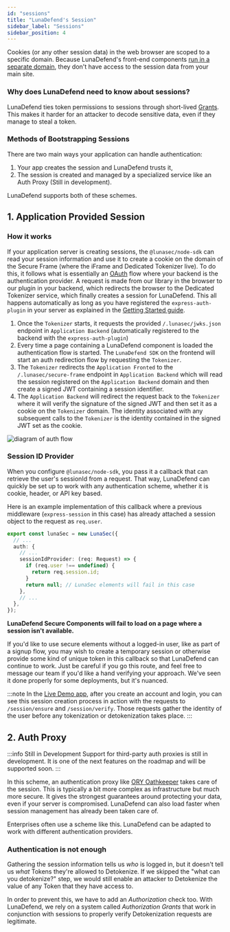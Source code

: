 ```yaml
---
id: "sessions"
title: "LunaDefend's Session"
sidebar_label: "Sessions"
sidebar_position: 4
---
```

<!--
  ~ Copyright by LunaSec (owned by Refinery Labs, Inc)
  ~
  ~ Licensed under the Creative Commons Attribution-ShareAlike 4.0 International
  ~ (the "License"); you may not use this file except in compliance with the
  ~ License. You may obtain a copy of the License at
  ~
  ~ https://creativecommons.org/licenses/by-sa/4.0/legalcode
  ~
  ~ See the License for the specific language governing permissions and
  ~ limitations under the License.
  ~
-->

Cookies (or any other session data) in the web browser are scoped to a specific domain. 
Because LunaDefend's front-end components [run in a separate domain](/pages/lunadefend/how-it-works/secure-components), they don't have access to the session data from your main site. 

### Why does LunaDefend need to know about sessions?

LunaDefend ties token permissions to sessions through short-lived [Grants](/pages/lunadefend/how-it-works/grants). 
This makes it harder for an attacker to decode sensitive data, even if they manage to steal a token.

### Methods of Bootstrapping Sessions

There are two main ways your application can handle authentication:
1. Your app creates the session and LunaDefend trusts it,
2. The session is created and managed by a specialized service like an Auth Proxy (Still in development).

LunaDefend supports both of these schemes.

## 1. Application Provided Session

### How it works

If your application server is creating sessions, the `@lunasec/node-sdk` can read your session information and use it to
create a cookie on the domain of the Secure Frame (where the iFrame and Dedicated Tokenizer live). To do this, it follows what is
essentially an [OAuth](https://en.wikipedia.org/wiki/OAuth) flow where your backend is the authentication provider. 
A request is made from our library in the browser to our plugin in your backend,
which redirects the browser to the Dedicated Tokenizer service, which finally creates a session for LunaDefend.  This all happens 
automatically as long as you have registered the `express-auth-plugin` in your server as explained in the [Getting Started guide](/pages/lunadefend/getting-started/dedicated-tokenizer/backend-setup).

1. Once the `Tokenizer` starts, it requests the provided `/.lunasec/jwks.json` endpoint in `Application Backend`
   (automatically registered to the backend with the `express-auth-plugin`)
2. Every time a page containing a LunaDefend component is loaded the authentication flow is started.
   The `LunaDefend SDK` on the frontend will start an auth redirection flow by requesting the `Tokenizer`.
3. The `Tokenizer` redirects the `Application Fronted` to the `/.lunasec/secure-frame` endpoint in `Application Backend`
   which will read the session registered on the `Application Backend` domain and then create a signed JWT containing
   a session identifier.
4. The `Application Backend` will redirect the request back to the `Tokenizer` where it will verify the signature of the
   signed JWT and then set it as a cookie on the `Tokenizer` domain. The identity associated with any subsequent calls
   to the `Tokenizer` is the identity contained in the signed JWT set as the cookie.

![diagram of auth flow](/img/auth-flow-diagram.svg)

### Session ID Provider 
When you configure `@lunasec/node-sdk`, you pass it a callback that can retrieve the user's sessionId from a request. 
That way, LunaDefend can quickly be set up to work with any authentication scheme, whether it is cookie, header, or API key based.  

Here is an example implementation of this callback where a previous middleware (`express-session` in this case) has already attached
a session object to the request as `req.user`.

```typescript
export const lunaSec = new LunaSec({
  // ...
  auth: {
    // ...
    sessionIdProvider: (req: Request) => {
      if (req.user !== undefined) {
        return req.session.id;
      }
      return null; // LunaSec elements will fail in this case
    },
    // ...
  },
});
```

**LunaDefend Secure Components will fail to load on a page where a session isn't available.**

If you'd like to use secure elements without a logged-in user,
like as part of a signup flow, you may wish to create a temporary session or otherwise provide
some kind of unique token in this callback so that LunaDefend can continue to work. Just be careful if you go this route,
and feel free to message our team if you'd like a hand verifying your approach. We've seen it done properly for some
deployments, but it's nuanced.

:::note
In the [Live Demo app](https://app.lunasec.dev/), after you create an account and login, you can see this session
creation process in action with the requests to `/session/ensure` and `/session/verify`. Those requests gather the identity 
of the user before any tokenization or detokenization takes place.
:::

## 2. Auth Proxy
:::info Still in Development
Support for third-party auth proxies is still in development.  It is one of the next features on the roadmap and will be
supported soon. 
:::

In this scheme, an authentication proxy like [ORY Oathkeeper](https://www.ory.sh/oathkeeper/docs/) takes care of the session.
This is typically a bit more complex as infrastructure but
much more secure. It gives the strongest guarantees around protecting your data, even if your server is compromised. LunaDefend can also load faster 
when session management has already been taken care of.

Enterprises often use a scheme like this.  LunaDefend can be adapted to work with different authentication providers.

### Authentication is not enough

Gathering the session information tells us _who_ is logged in, but it doesn't tell us _what_ Tokens they're allowed to
Detokenize. If we skipped the "what can you detokenize?" step, we would still enable an attacker to Detokenize the value
of any Token that they have access to.

In order to prevent this, we have to add an _Authorization_ check too. With LunaDefend, we rely on a system called
_Authorization Grants_ that work in conjunction with sessions to properly verify Detokenization requests are legitimate.



<!---
:::tip
LunaDefend recommends all users adopt this scheme when possible.  It is more secure against attacks that compromise your 
backend. It also allows LunaDefend to load and work more quickly and reliably, on the frontend, because it is not doing 
any session management redirects. That's especially important for users with slow internet connections.
:::
--->
